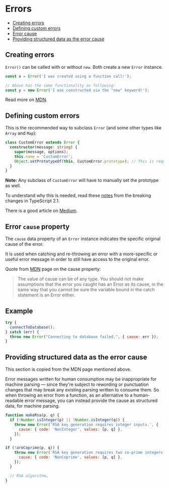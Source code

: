 # Errors

- [Creating errors](#creating-errors)
- [Defining custom errors](#defining-custom-errors)
- [Error cause](#error-cause-property)
- [Providing structured data as the error cause](#providing-structured-data-as-the-error-cause)

## Creating errors

`Error()` can be called with or without `new`. Both create a new `Error` instance.

```js
const x = Error('I was created using a function call!');

// Above has the same functionality as following:
const y = new Error('I was constructed via the "new" keyword!');
```

Read more on [MDN](https://developer.mozilla.org/en-US/docs/Web/JavaScript/Reference/Global_Objects/Error/Error).

## Defining custom errors

This is the recommended way to subclass `Error` (and some other types like `Array` and `Map`):

```typescript
class CustomError extends Error {
  constructor(message: string) {
    super(message, options);
    this.name = 'CustomError';
    Object.setPrototypeOf(this, CustomError.prototype); // This is required to maintain the correct prototype chain
  }
}
```

**Note:** Any subclass of `CustomError` will have to manually set the prototype as well.

To understand why this is needed, read these [notes](https://github.com/microsoft/TypeScript-wiki/blob/81fe7b91664de43c02ea209492ec1cea7f3661d0/Breaking-Changes.md#extending-built-ins-like-error-array-and-map-may-no-longer-work) from the breaking changes in TypeScript 2.1.

There is a good article on [Medium](https://medium.com/@Nelsonalfonso/understanding-custom-errors-in-typescript-a-complete-guide-f47a1df9354c).

## Error `cause` property

The `cause` data property of an `Error` instance indicates the specific original cause of the error.

It is used when catching and re-throwing an error with a more-specific or useful error message in order
to still have access to the original error.

Quote from [MDN](https://developer.mozilla.org/en-US/docs/Web/JavaScript/Reference/Global_Objects/Error/cause)
page on the cause property:

> The value of cause can be of any type. You should not make assumptions that the error you caught has an Error as its cause, in the same way that you cannot be sure the variable bound in the catch statement is an Error either.

## Example

```js
try {
  connectToDatabase();
} catch (err) {
  throw new Error("Connecting to database failed.", { cause: err });
}
```

## Providing structured data as the error cause

This section is copied from the MDN page mentioned above.

Error messages written for human consumption may be inappropriate for machine parsing &mdash; since they're subject
to rewording or punctuation changes that may break any existing parsing written to consume them. So when throwing
an error from a function, as an alternative to a human-readable error message, you can instead provide the cause
as structured data, for machine parsing.

```js
function makeRsa(p, q) {
  if (!Number.isInteger(p) || !Number.isInteger(q)) {
    throw new Error('RSA key generation requires integer inputs.', {
      cause: { code: 'NonInteger', values: [p, q] },
    });
  }

if (!areCoprime(p, q)) {
    throw new Error('RSA key generation requires two co-prime integers.', {
      cause: { code: 'NonCoprime', values: [p, q] },
    });
  }

  // RSA algorithm…
}
```
